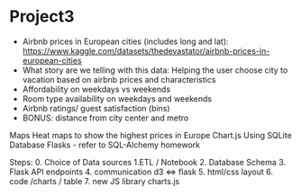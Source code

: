 # Project3
- Airbnb prices in European cities (includes long and lat): https://www.kaggle.com/datasets/thedevastator/airbnb-prices-in-european-cities
- What story are we telling with this data:
  Helping the user choose city to vacation based on airbnb prices and characteristics
- Affordability on weekdays vs weekends
- Room type availability on weekdays and weekends
- Airbnb ratings/ guest satisfaction (bins)
- BONUS: distance from city center and metro


Maps
Heat maps to show the highest prices in Europe
Chart.js 
Using SQLite Database
Flasks - refer to SQL-Alchemy homework


Steps:
0. Choice of Data sources
1.ETL / Notebook
2. Database Schema
3. Flask API endpoints
4. communication d3 <=> flask
5. html/css layout
6. code /charts / table
7. new JS library charts.js
